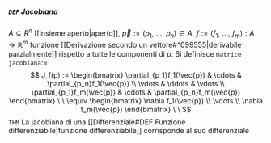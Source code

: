 ##### `DEF` Jacobiana
$A \subseteq{R}^n$ [[Insieme aperto|aperto]], $\vec{p} := (p_{1},\ \ldots,\ p_{n}) \in A$, $f := (f_1,\ \ldots,\ f_m) : A \rightarrow \mathbb{R}^m$ funzione [[Derivazione secondo un vettore#^099555|derivabile parzialmente]] rispetto a tutte le componenti di $p$. Si definisce `matrice jacobiana`$:=$
$$
J_f(p) :=
\begin{bmatrix}
    \partial_{p_1}f_1(\vec{p}) & \cdots & \partial_{p_n}f_1(\vec{p}) \\
    \vdots & \ddots & \vdots \\
    \partial_{p_1}f_m(\vec{p}) & \cdots & \partial_{p_n}f_m(\vec{p})
\end{bmatrix} \ \
\equiv
\begin{bmatrix}
    \nabla f_1(\vec{p}) \\
    \vdots \\
    \nabla f_m(\vec{p})
\end{bmatrix} \ \
$$
`THM` La jacobiana di una [[Differenziale#DEF Funzione differenziabile|funzione differenziabile]] corrisponde al suo differenziale